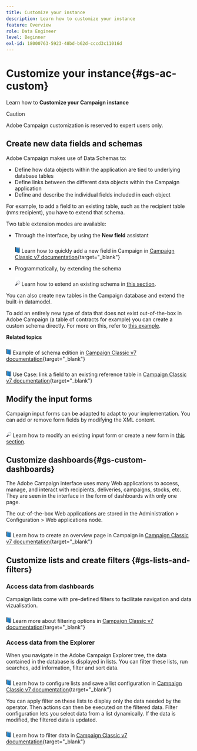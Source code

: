 ```yaml
---
title: Customize your instance
description: Learn how to customize your instance
feature: Overview
role: Data Engineer
level: Beginner
exl-id: 18000763-5923-48bd-b62d-cccd3c11016d
---
```

# Customize your instance{#gs-ac-custom}

Learn how to **Customize your Campaign instance**

>[!CAUTION]
>
>Adobe Campaign customization is reserved to expert users only. 

## Create new data fields and schemas

Adobe Campaign makes use of Data Schemas to:

* Define how data objects within the application are tied to underlying database tables
* Define links between the different data objects within the Campaign application
* Define and describe the individual fields included in each object

For example, to add a field to an existing table, such as the recipient table (nms:recipient), you have to extend that schema. 

Two table extension modes are available:

* Through the interface, by using the **New field** assistant

   ![](../assets/do-not-localize/book.png) Learn how to quickly add a new field in Campaign in [Campaign Classic v7 documentation](https://experienceleague.adobe.com/docs/campaign-classic/using/configuring-campaign-classic/editing-schemas/new-field-wizard.html?lang=en#configuring-campaign-classic){target="_blank"}

* Programmatically, by extending the schema

    ![](../assets/do-not-localize/glass.png) Learn how to extend an existing schema in [this section](../dev/extend-schema.md).


You can also create new tables in the Campaign database and extend the built-in datamodel.

To add an entirely new type of data that does not exist out-of-the-box in Adobe Campaign (a table of contracts for example) you can create a custom schema directly. For more on this, refer to [this example](../dev/create-schema.md#example--creating-a-contract-table).

**Related topics**

![](../assets/do-not-localize/book.png) Example of schema edition in [Campaign Classic v7 documentation](https://experienceleague.adobe.com/docs/campaign-classic/using/configuring-campaign-classic/editing-schemas/examples-of-schemas-edition.html?lang=en#configuring-campaign-classic){target="_blank"}

![](../assets/do-not-localize/book.png) Use Case: link a field to an existing reference table in [Campaign Classic v7 documentation](https://experienceleague.adobe.com/docs/campaign-classic/using/configuring-campaign-classic/editing-schemas/examples-of-schemas-edition.html?lang=en#uc-link){target="_blank"}


## Modify the input forms

Campaign input forms can be adapted to adapt to your implementation. You can add or remove form fields by modifying the XML content.

![](../assets/do-not-localize/glass.png) Learn how to modify an existing input form or create a new form in [this section](../dev/forms.md).

## Customize dashboards{#gs-custom-dashboards}

The Adobe Campaign interface uses many Web applications to access, manage, and interact with recipients, deliveries, campaigns, stocks, etc. They are seen in the interface in the form of dashboards with only one page.

The out-of-the-box Web applications are stored in the Administration > Configuration > Web applications node.

![](../assets/do-not-localize/book.png) Learn how to create an overview page in Campaign in [Campaign Classic v7 documentation](https://experienceleague.adobe.com/docs/campaign-classic/using/designing-content/web-applications/use-cases--creating-overviews.html?lang=en#creating-a-single-page-web-application){target="_blank"}


## Customize lists and create filters {#gs-lists-and-filters}

### Access data from dashboards

Campaign lists come with pre-defined filters to facilitate navigation and data vizualisation. 

![](../assets/do-not-localize/book.png) Learn more about filtering options in [Campaign Classic v7 documentation](https://experienceleague.adobe.com/docs/campaign-classic/using/getting-started/filtering-data/filtering-options.html?lang=en#about-filtering){target="_blank"}


### Access data from the Explorer

When you navigate in the Adobe Campaign Explorer tree, the data contained in the database is displayed in lists. You can filter these lists, run searches, add information, filter and sort data.

![](../assets/do-not-localize/book.png) Learn how to configure lists and save a list configuration in [Campaign Classic v7 documentation](https://experienceleague.adobe.com/docs/campaign-classic/using/getting-started/starting-with-adobe-campaign/campaign-workspace/adobe-campaign-ui-lists.html?lang=en#getting-started){target="_blank"}


You can apply filter on these lists to display only the data needed by the operator. Then actions can then be executed on the filtered data. Filter configuration lets you select data from a list dynamically. If the data is modified, the filtered data is updated.

![](../assets/do-not-localize/book.png) Learn how to filter data in [Campaign Classic v7 documentation](https://experienceleague.adobe.com/docs/campaign-classic/using/getting-started/filtering-data/creating-filters.html?lang=en#typology-of-available-filters){target="_blank"}
